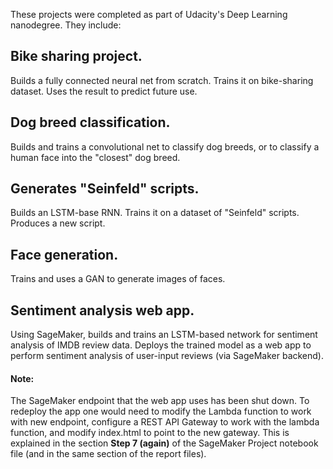 These projects were completed as part of Udacity's Deep Learning nanodegree. They include: 


## Bike sharing project.

Builds a fully connected neural net from scratch. Trains it on bike-sharing dataset. Uses the result to predict future use.

## Dog breed classification.

Builds and trains a convolutional net to classify dog breeds, or to classify a human face into the "closest" dog breed.

## Generates "Seinfeld" scripts.

Builds an LSTM-base RNN. Trains it on a dataset of "Seinfeld" scripts. Produces a new script.

## Face generation.

Trains and uses a GAN to generate images of faces.

## Sentiment analysis web app.

Using SageMaker, builds and trains an LSTM-based network for sentiment analysis of IMDB review data. 
Deploys the trained model as a web app to perform sentiment analysis of user-input reviews (via SageMaker backend).


#### Note: 

The SageMaker endpoint that the web app uses has been shut down. To redeploy the app one would need to modify the Lambda function to work with new endpoint,  configure a REST  API Gateway to work with the lambda function, and modify index.html to point to the new gateway.  This is explained in the section **Step 7 (again)** of the SageMaker Project notebook file (and in the same section of the report files).
